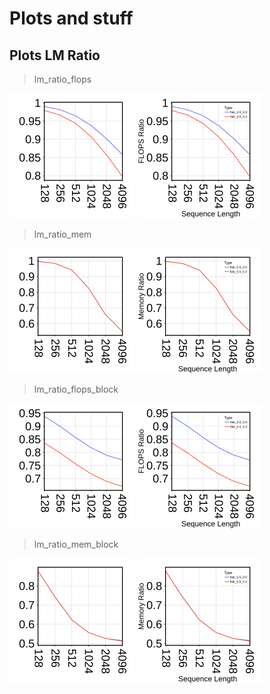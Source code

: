 # Plots and stuff

## Plots LM Ratio

> lm_ratio_flops<p float="left" align="left">

<img src="clean/lm_ratio_flops.png" width="200" />

<img src="ref/lm_ratio_flops.png" width="200" />

</p>

> lm_ratio_mem<p float="left" align="left">

<img src="clean/lm_ratio_mem.png" width="200" />

<img src="ref/lm_ratio_mem.png" width="200" />

</p>

> lm_ratio_flops_block<p float="left" align="left">

<img src="clean/lm_ratio_flops_block.png" width="200" />

<img src="ref/lm_ratio_flops_block.png" width="200" />

</p>

> lm_ratio_mem_block<p float="left" align="left">

<img src="clean/lm_ratio_mem_block.png" width="200" />

<img src="ref/lm_ratio_mem_block.png" width="200" />

</p>